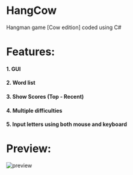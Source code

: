 # HangCow
Hangman game [Cow edition] coded using C#

# Features:
#### 1. GUI
#### 2. Word list
#### 3. Show Scores (Top - Recent)
#### 4. Multiple difficulties
#### 5. Input letters using both mouse and keyboard

# Preview:
![preview](https://user-images.githubusercontent.com/41103290/43040209-3a6fb6bc-8d3e-11e8-8040-a7f24ff310c6.gif)


